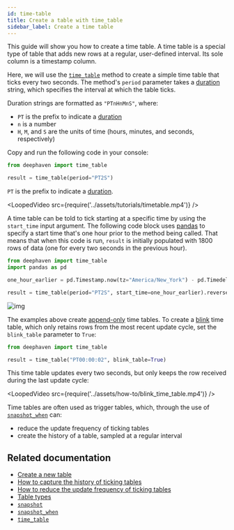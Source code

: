 ```yaml
---
id: time-table
title: Create a table with time_table
sidebar_label: Create a time table
---
```


This guide will show you how to create a time table. A time table is a special type of table that adds new rows at a regular, user-defined interval. Its sole column is a timestamp column.

Here, we will use the [`time_table`](../reference/table-operations/create/timeTable.md) method to create a simple time table that ticks every two seconds. The method's `period` parameter takes a [duration](../reference/query-language/types/durations.md) string, which specifies the interval at which the table ticks.

Duration strings are formatted as `"PTnHnMnS"`, where:

- `PT` is the prefix to indicate a [duration](../reference/query-language/types/durations.md)
- `n` is a number
- `H`, `M`, and `S` are the units of time (hours, minutes, and seconds, respectively)

Copy and run the following code in your console:

```python ticking-table order=null
from deephaven import time_table

result = time_table(period="PT2S")
```

`PT` is the prefix to indicate a [duration](../reference/query-language/types/durations.md).

<LoopedVideo src={require('../assets/tutorials/timetable.mp4')} />

A time table can be told to tick starting at a specific time by using the `start_time` input argument. The following code block uses [pandas](https://pandas.pydata.org/docs/user_guide/timeseries.html) to specify a start time that's one hour prior to the method being called. That means that when this code is run, `result` is initially populated with 1800 rows of data (one for every two seconds in the previous hour).

```python ticking-table order=null
from deephaven import time_table
import pandas as pd

one_hour_earlier = pd.Timestamp.now(tz="America/New_York") - pd.Timedelta(1, "hour")

result = time_table(period="PT2S", start_time=one_hour_earlier).reverse()
```

![img](../assets/how-to/ticking-1h-earlier.gif)

The examples above create [append-only](../conceptual/table-types.md#append) time tables. To create a [blink](../conceptual/table-types.md#blink) time table, which only retains rows from the most recent update cycle, set the `blink_table` parameter to `True`:

```python ticking-table order=null
from deephaven import time_table

result = time_table("PT00:00:02", blink_table=True)
```

This time table updates every two seconds, but only keeps the row received during the last update cycle:

<LoopedVideo src={require('../assets/how-to/blink_time_table.mp4')} />

Time tables are often used as trigger tables, which, through the use of [`snapshot_when`](/core/docs/reference/table-operations/snapshot/snapshot-when/) can:

- reduce the update frequency of ticking tables
- create the history of a table, sampled at a regular interval

## Related documentation

- [Create a new table](./new-table.md)
- [How to capture the history of ticking tables](../how-to-guides/capture-table-history.md)
- [How to reduce the update frequency of ticking tables](../how-to-guides/reduce-update-frequency.md)
- [Table types](../conceptual/table-types.md)
- [`snapshot`](../reference/table-operations/snapshot/snapshot.md)
- [`snapshot_when`](../reference/table-operations/snapshot/snapshot-when.md)
- [`time_table`](../reference/table-operations/create/timeTable.md)
